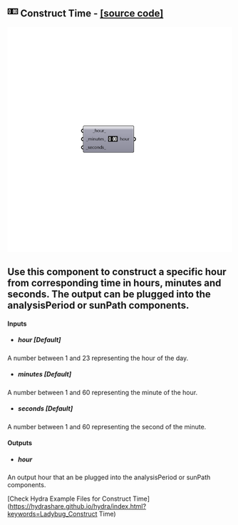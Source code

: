 ## ![](../../images/icons/Construct_Time.png) Construct Time - [[source code]](https://github.com/mostaphaRoudsari/ladybug/tree/master/src/Ladybug_Construct%20Time.py)

![](../../images/components/Construct_Time.png)

Use this component to construct a specific hour from corresponding time in hours, minutes and seconds.  The output can be plugged into the analysisPeriod or sunPath components.
 -
 

#### Inputs
* ##### hour [Default]
A number between 1 and 23 representing the hour of the day.
* ##### minutes [Default]
A number between 1 and 60 representing the minute of the hour.
* ##### seconds [Default]
A number between 1 and 60 representing the second of the minute.

#### Outputs
* ##### hour
An output hour that an be plugged into the analysisPeriod or sunPath components.


[Check Hydra Example Files for Construct Time](https://hydrashare.github.io/hydra/index.html?keywords=Ladybug_Construct Time)